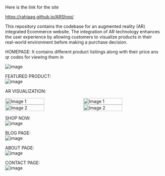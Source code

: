 Here is the link for the site 

https://rahiaag.github.io/ARShop/

This repository contains the codebase for an augmented reality (AR) integrated Ecommerce website. The integration of AR technology enhances the user experience by allowing customers to visualize products in their real-world environment before making a purchase decision.

HOMEPAGE:
It contains different product lisitings along with their price ans qr codes for viewing them in
<br>

![image](https://github.com/user-attachments/assets/fbc4971a-122a-45f7-a115-8cd942d2a3ac)


FEATURED PRODUCT:
<br>
![image](https://github.com/user-attachments/assets/ffb36cf0-a067-427f-9bc2-87887ae5fd82)

AR VISUALIZATION:
<br>

<div style="display: flex;">
    <img src="![image](https://github.com/user-attachments/assets/4d0d31d7-0c72-443a-85cf-0dacf365e264)" alt="Image 1" style="width: 50%;">
    <img src="![image](https://github.com/user-attachments/assets/ab7b70e3-87d5-4ddb-823e-eac42e6d5095)" alt="Image 1" style="width: 50%;">
   
</div>

<div style="display: flex;">
   <img src="![image](https://github.com/user-attachments/assets/2ef0ecd7-4ad8-47ef-8f69-9f283197528d)" alt="Image 2" style="width: 50%;">
    <img src="![image](https://github.com/user-attachments/assets/4d3b5f3e-8b74-4a27-92bb-91fb5443413d)" alt="Image 2" style="width: 50%;">
</div>





SHOP NOW:
<br>
![image](https://github.com/user-attachments/assets/fd25eabe-4d2a-43e4-a826-80599f45c4d1)

BLOG PAGE:
<br>
![image](https://github.com/user-attachments/assets/96ef35d1-ba70-43cf-b3f2-8f13ee8b8fb7)

ABOUT PAGE:
<br>
![image](https://github.com/user-attachments/assets/37811ca5-22b2-406e-8850-e22e75df817e)

CONTACT PAGE:
<br>
![image](https://github.com/user-attachments/assets/e936739c-fe7e-47d7-975d-a77f378e4170)





